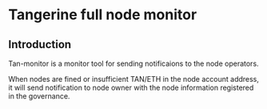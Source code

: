 # Tangerine full node monitor

## Introduction
Tan-monitor is a monitor tool for sending notificaions to the node operators.

When nodes are fined or insufficient TAN/ETH in the node account address,
it will send notification to node owner with the node information
registered in the governance.
